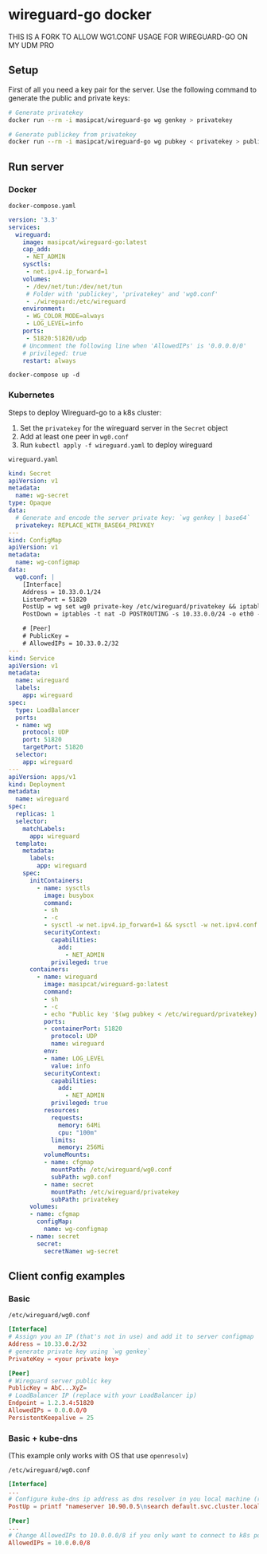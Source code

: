 # wireguard-go docker

THIS IS A FORK TO ALLOW WG1.CONF USAGE FOR WIREGUARD-GO ON MY UDM PRO
## Setup

First of all you need a key pair for the server. Use the following command to generate the public and private keys:

```bash
# Generate privatekey
docker run --rm -i masipcat/wireguard-go wg genkey > privatekey

# Generate publickey from privatekey
docker run --rm -i masipcat/wireguard-go wg pubkey < privatekey > publickey
```

## Run server

### Docker

`docker-compose.yaml`
```yaml
version: '3.3'
services:
  wireguard:
    image: masipcat/wireguard-go:latest
    cap_add:
     - NET_ADMIN
    sysctls:
     - net.ipv4.ip_forward=1
    volumes:
     - /dev/net/tun:/dev/net/tun
     # Folder with 'publickey', 'privatekey' and 'wg0.conf'
     - ./wireguard:/etc/wireguard
    environment:
     - WG_COLOR_MODE=always
     - LOG_LEVEL=info
    ports:
     - 51820:51820/udp
    # Uncomment the following line when 'AllowedIPs' is '0.0.0.0/0'
    # privileged: true
    restart: always
```

```
docker-compose up -d
```

### Kubernetes

Steps to deploy Wireguard-go to a k8s cluster:

1. Set the `privatekey` for the wireguard server in the `Secret` object
2. Add at least one peer in `wg0.conf`
3. Run `kubectl apply -f wireguard.yaml` to deploy wireguard

`wireguard.yaml`
```yaml
kind: Secret
apiVersion: v1
metadata:
  name: wg-secret
type: Opaque
data:
  # Generate and encode the server private key: `wg genkey | base64`
  privatekey: REPLACE_WITH_BASE64_PRIVKEY
---
kind: ConfigMap
apiVersion: v1
metadata:
  name: wg-configmap
data:
  wg0.conf: |
    [Interface]
    Address = 10.33.0.1/24
    ListenPort = 51820
    PostUp = wg set wg0 private-key /etc/wireguard/privatekey && iptables -t nat -A POSTROUTING -s 10.33.0.0/24 -o eth0 -j MASQUERADE
    PostDown = iptables -t nat -D POSTROUTING -s 10.33.0.0/24 -o eth0 -j MASQUERADE

    # [Peer]
    # PublicKey =
    # AllowedIPs = 10.33.0.2/32
---
kind: Service
apiVersion: v1
metadata:
  name: wireguard
  labels:
    app: wireguard
spec:
  type: LoadBalancer
  ports:
  - name: wg
    protocol: UDP
    port: 51820
    targetPort: 51820
  selector:
    app: wireguard
---
apiVersion: apps/v1
kind: Deployment
metadata:
  name: wireguard
spec:
  replicas: 1
  selector:
    matchLabels:
      app: wireguard
  template:
    metadata:
      labels:
        app: wireguard
    spec:
      initContainers:
        - name: sysctls
          image: busybox
          command:
          - sh
          - -c
          - sysctl -w net.ipv4.ip_forward=1 && sysctl -w net.ipv4.conf.all.forwarding=1
          securityContext:
            capabilities:
              add:
                - NET_ADMIN
            privileged: true
      containers:
        - name: wireguard
          image: masipcat/wireguard-go:latest
          command:
          - sh
          - -c
          - echo "Public key '$(wg pubkey < /etc/wireguard/privatekey)'" && /entrypoint.sh
          ports:
          - containerPort: 51820
            protocol: UDP
            name: wireguard
          env:
          - name: LOG_LEVEL
            value: info
          securityContext:
            capabilities:
              add:
                - NET_ADMIN
            privileged: true
          resources:
            requests:
              memory: 64Mi
              cpu: "100m"
            limits:
              memory: 256Mi
          volumeMounts:
          - name: cfgmap
            mountPath: /etc/wireguard/wg0.conf
            subPath: wg0.conf
          - name: secret
            mountPath: /etc/wireguard/privatekey
            subPath: privatekey
      volumes:
      - name: cfgmap
        configMap:
          name: wg-configmap
      - name: secret
        secret:
          secretName: wg-secret
```

## Client config examples

### Basic

`/etc/wireguard/wg0.conf`
```conf
[Interface]
# Assign you an IP (that's not in use) and add it to server configmap
Address = 10.33.0.2/32
# generate private key using `wg genkey`
PrivateKey = <your private key>

[Peer]
# Wireguard server public key
PublicKey = AbC...XyZ=
# LoadBalancer IP (replace with your LoadBalancer ip)
Endpoint = 1.2.3.4:51820
AllowedIPs = 0.0.0.0/0
PersistentKeepalive = 25
```

### Basic + kube-dns

(This example only works with OS that use `openresolv`)

`/etc/wireguard/wg0.conf`
```conf
[Interface]
...
# Configure kube-dns ip address as dns resolver in you local machine (resolves names like 'your-service.default.svc.cluster.local')
PostUp = printf "nameserver 10.90.0.5\nsearch default.svc.cluster.local svc.cluster.local cluster.local" | resolvconf -a %i

[Peer]
...
# Change AllowedIPs to 10.0.0.0/8 if you only want to connect to k8s pods/services
AllowedIPs = 10.0.0.0/8
```
